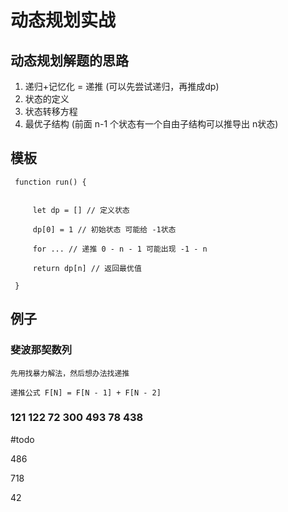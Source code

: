 # 动态规划实战


## 动态规划解题的思路

1. 递归+记忆化 = 递推 (可以先尝试递归，再推成dp)
2. 状态的定义
3. 状态转移方程
4. 最优子结构 (前面 n-1 个状态有一个自由子结构可以推导出 n状态)


## 模板

```
 function run() {


     let dp = [] // 定义状态

     dp[0] = 1 // 初始状态 可能给 -1状态

     for ... // 递推 0 - n - 1 可能出现 -1 - n 

     return dp[n] // 返回最优值

 }

```

## 例子


### 斐波那契数列

    先用找暴力解法，然后想办法找递推

    递推公式 F[N] = F[N - 1] + F[N - 2]


### 121 122 72 300 493 78 438 


#todo

486

718

42